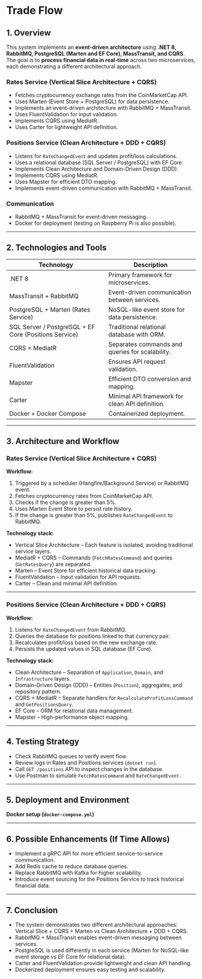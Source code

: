 # Trade Flow

## **1. Overview**  
This system implements an **event-driven architecture** using **.NET 8, RabbitMQ, PostgreSQL (Marten and EF Core), MassTransit, and CQRS**. The goal is to **process financial data in real-time** across two microservices, each demonstrating a different architectural approach.

### **Rates Service (Vertical Slice Architecture + CQRS)**
- Fetches cryptocurrency exchange rates from the CoinMarketCap API.  
- Uses Marten (Event Store + PostgreSQL) for data persistence.  
- Implements an event-driven architecture with RabbitMQ + MassTransit.  
- Uses FluentValidation for input validation.  
- Implements CQRS using MediatR.  
- Uses Carter for lightweight API definition.  

### **Positions Service (Clean Architecture + DDD + CQRS)**
- Listens for `RateChangedEvent` and updates profit/loss calculations.  
- Uses a relational database (SQL Server / PostgreSQL) with EF Core.  
- Implements Clean Architecture and Domain-Driven Design (DDD).  
- Implements CQRS using MediatR.  
- Uses Mapster for efficient DTO mapping.  
- Implements event-driven communication with RabbitMQ + MassTransit.  

### **Communication**
- RabbitMQ + MassTransit for event-driven messaging.  
- Docker for deployment (testing on Raspberry Pi is also possible).  

---

## **2. Technologies and Tools**
| Technology        | Description |
|--------------------|-------------------------------|
| .NET 8         | Primary framework for microservices. |
| MassTransit + RabbitMQ | Event-driven communication between services. |
| PostgreSQL + Marten (Rates Service) | NoSQL-like event store for data persistence. |
| SQL Server / PostgreSQL + EF Core (Positions Service) | Traditional relational database with ORM. |
| CQRS + MediatR | Separates commands and queries for scalability. |
| FluentValidation | Ensures API request validation. |
| Mapster | Efficient DTO conversion and mapping. |
| Carter | Minimal API framework for clean API definition. |
| Docker + Docker Compose | Containerized deployment. |

---

## **3. Architecture and Workflow**  

### **Rates Service (Vertical Slice Architecture + CQRS)**
**Workflow:**
1. Triggered by a scheduler (Hangfire/Background Service) or RabbitMQ event.  
2. Fetches cryptocurrency rates from CoinMarketCap API.  
3. Checks if the change is greater than 5%.  
4. Uses Marten Event Store to persist rate history.  
5. If the change is greater than 5%, publishes `RateChangedEvent` to RabbitMQ.  

**Technology stack:**
- Vertical Slice Architecture – Each feature is isolated, avoiding traditional service layers.  
- MediatR + CQRS – Commands (`FetchRatesCommand`) and queries (`GetRatesQuery`) are separated.  
- Marten – Event Store for efficient historical data tracking.  
- FluentValidation – Input validation for API requests.  
- Carter – Clean and minimal API definition.  

---

### **Positions Service (Clean Architecture + DDD + CQRS)**
**Workflow:**
1. Listens for `RateChangedEvent` from RabbitMQ.  
2. Queries the database for positions linked to that currency pair.  
3. Recalculates profit/loss based on the new exchange rate.  
4. Persists the updated values in SQL database (EF Core).  

**Technology stack:**
- Clean Architecture – Separation of `Application`, `Domain`, and `Infrastructure` layers.  
- Domain-Driven Design (DDD) – Entities (`Position`), aggregates, and repository pattern.  
- CQRS + MediatR – Separate handlers for `RecalculateProfitLossCommand` and `GetPositionsQuery`.  
- EF Core – ORM for relational data management.  
- Mapster – High-performance object mapping.  

---

## **4. Testing Strategy**
- Check RabbitMQ queues to verify event flow.  
- Review logs in Rates and Positions services (`dotnet run`).  
- Call `GET /positions` API to inspect changes in the database.  
- Use Postman to simulate `FetchRatesCommand` and `RateChangedEvent`.  

---

## **5. Deployment and Environment**
**Docker setup (`docker-compose.yml`)**  

---

## **6. Possible Enhancements (If Time Allows)**
- Implement a gRPC API for more efficient service-to-service communication.  
- Add Redis cache to reduce database queries.  
- Replace RabbitMQ with Kafka for higher scalability.  
- Introduce event sourcing for the Positions Service to track historical financial data.  

---

## **7. Conclusion**
- The system demonstrates two different architectural approaches: Vertical Slice + CQRS + Marten vs Clean Architecture + DDD + CQRS.  
- RabbitMQ + MassTransit enables event-driven messaging between services.  
- PostgreSQL is used differently in each service (Marten for NoSQL-like event storage vs EF Core for relational data).  
- Carter and FluentValidation provide lightweight and clean API handling.  
- Dockerized deployment ensures easy testing and scalability.  
